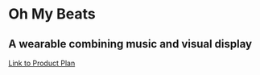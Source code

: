 # Oh My Beats
## A wearable combining music and visual display

[Link to Product Plan](https://github.com/brittinator/OhMyBeats---Ada-Capstone/blob/master/ProductPlan.md)
